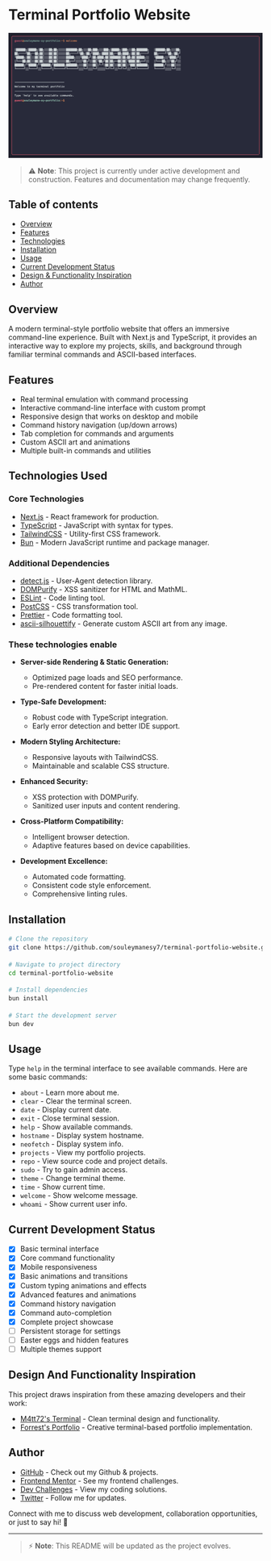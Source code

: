 # Terminal Portfolio Website

![Preview](./preview/preview.png)

> ⚠️ **Note**: This project is currently under active development and construction. Features and documentation may change frequently.

## Table of contents

- [Overview](#overview)
- [Features](#features)
- [Technologies](#technologies-used)
- [Installation](#installation)
- [Usage](#usage)
- [Current Development Status](#current-development-status)
- [Design & Functionality Inspiration](#design-and-functionality-inspiration)
- [Author](#author)

## Overview

A modern terminal-style portfolio website that offers an immersive command-line experience. Built with Next.js and TypeScript, it provides an interactive way to explore my projects, skills, and background through familiar terminal commands and ASCII-based interfaces.

## Features

- Real terminal emulation with command processing
- Interactive command-line interface with custom prompt
- Responsive design that works on desktop and mobile
- Command history navigation (up/down arrows)
- Tab completion for commands and arguments
- Custom ASCII art and animations
- Multiple built-in commands and utilities

## Technologies Used

### Core Technologies

- [Next.js](https://nextjs.org/) - React framework for production.
- [TypeScript](https://www.typescriptlang.org/) - JavaScript with syntax for types.
- [TailwindCSS](https://tailwindcss.com/) - Utility-first CSS framework.
- [Bun](https://bun.sh/) - Modern JavaScript runtime and package manager.

### Additional Dependencies

- [detect.js](https://github.com/darcyclarke/Detect.js/) - User-Agent detection library.
- [DOMPurify](https://github.com/cure53/DOMPurify) - XSS sanitizer for HTML and MathML.
- [ESLint](https://eslint.org/) - Code linting tool.
- [PostCSS](https://postcss.org/) - CSS transformation tool.
- [Prettier](https://prettier.io/) - Code formatting tool.
- [ascii-silhouettify](https://meatfighter.com/ascii-silhouettify/) - Generate custom ASCII art from any image.

### These technologies enable

- **Server-side Rendering & Static Generation:**
  - Optimized page loads and SEO performance.
  - Pre-rendered content for faster initial loads.

- **Type-Safe Development:**
  - Robust code with TypeScript integration.
  - Early error detection and better IDE support.

- **Modern Styling Architecture:**
  - Responsive layouts with TailwindCSS.
  - Maintainable and scalable CSS structure.

- **Enhanced Security:**
  - XSS protection with DOMPurify.
  - Sanitized user inputs and content rendering.

- **Cross-Platform Compatibility:**
  - Intelligent browser detection.
  - Adaptive features based on device capabilities.

- **Development Excellence:**
  - Automated code formatting.
  - Consistent code style enforcement.
  - Comprehensive linting rules.

## Installation

```bash
# Clone the repository
git clone https://github.com/souleymanesy7/terminal-portfolio-website.git

# Navigate to project directory
cd terminal-portfolio-website

# Install dependencies
bun install

# Start the development server
bun dev
```

## Usage

Type `help` in the terminal interface to see available commands. Here are some basic commands:

- `about` - Learn more about me.
- `clear` - Clear the terminal screen.
- `date` - Display current date.
- `exit` - Close terminal session.
- `help` - Show available commands.
- `hostname` - Display system hostname.
- `neofetch` - Display system info.
- `projects` - View my portfolio projects.
- `repo` - View source code and project details.
- `sudo` - Try to gain admin access.
- `theme` - Change terminal theme.
- `time` - Show current time.
- `welcome` - Show welcome message.
- `whoami` - Show current user info.

## Current Development Status

- [x] Basic terminal interface
- [x] Core command functionality
- [x] Mobile responsiveness
- [x] Basic animations and transitions
- [x] Custom typing animations and effects
- [x] Advanced features and animations
- [x] Command history navigation
- [x] Command auto-completion
- [x] Complete project showcase
- [ ] Persistent storage for settings
- [ ] Easter eggs and hidden features
- [ ] Multiple themes support

## Design And Functionality Inspiration

This project draws inspiration from these amazing developers and their work:

- [M4tt72's Terminal](https://term.m4tt72.com/) - Clean terminal design and functionality.
- [Forrest's Portfolio](https://fkcodes.com/) - Creative terminal-based portfolio implementation.

## Author

- [GitHub](https://github.com/SouleymaneSy7) - Check out my Github & projects.
- [Frontend Mentor](https://www.frontendmentor.io/profile/SouleymaneSy7) - See my frontend challenges.
- [Dev Challenges](https://devchallenges.io/profile/534cd213-3165-4c16-bdcf-058e1f468da0) - View my coding solutions.
- [Twitter](https://twitter.com/Souleymanesy43) - Follow me for updates.

Connect with me to discuss web development, collaboration opportunities, or just to say hi! 👋

---

> ⚡️ **Note**: This README will be updated as the project evolves.
